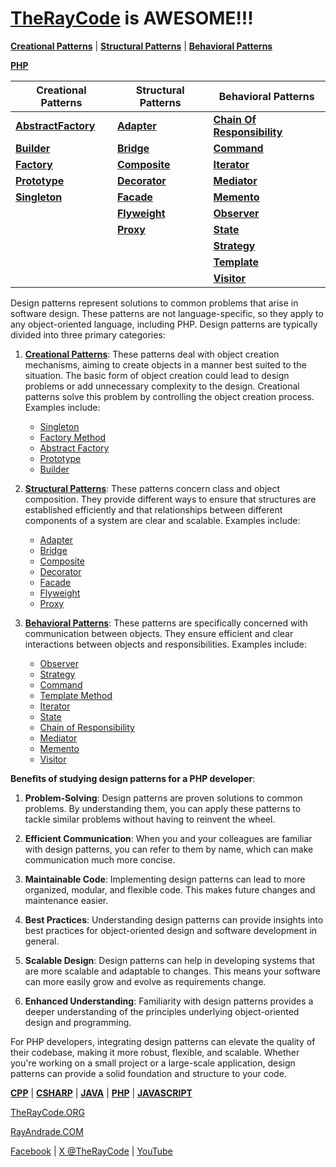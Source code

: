 # [TheRayCode](../../README.md) is AWESOME!!!

**[Creational Patterns](./Creational/README.md)** | **[Structural Patterns](./Structural/README.md)** | **[Behavioral Patterns](./Behavioral/README.md)**

**[PHP](../README.md)** 

| Creational Patterns | Structural Patterns | Behavioral Patterns |
|--------------|-----|-----------|
| [**AbstractFactory**](./Creational/AbstractFactory/README.md) | [**Adapter**](./Structural/Adapter/README.md)         | [**Chain Of Responsibility**](./Behavioral/ChainOfResponsibility/README.md) |
| [**Builder**](./Creational/Builder/README.md)                 | [**Bridge**](./Structural/Bridge/README.md)           | [**Command**](./Behavioral/Command/README.md) |
| [**Factory**](./Creational/Factory/README.md)                 | [**Composite**](./Structural/Composite/README.md)     | [**Iterator**](./Behavioral/Iterator/README.md) |
| [**Prototype**](./Creational/Prototype/README.md)             | [**Decorator**](./Structural/Decorator/README.md)     | [**Mediator**](./Behavioral/Mediator/README.md) |
| [**Singleton**](./Creational/Singleton/README.md)             | [**Facade**](./Structural/Facade/README.md)           | [**Memento**](./Behavioral/Memento/README.md) |
|                                                               | [**Flyweight**](./Structural/Flyweight/README.md)     | [**Observer**](./Behavioral/Observer/README.md)  |
|                                                               | [**Proxy**](./Structural/Proxy/README.md)             | [**State**](./Behavioral/State/README.md) |
|                                                               |                                                       | [**Strategy**](./Behavioral/Strategy/README.md)  |
|                                                               |                                                       | [**Template**](./Behavioral/Template/README.md)  |
|                                                               |                                                       | [**Visitor**](./Behavioral/Visitor/README.md) |

Design patterns represent solutions to common problems that arise in software design. These patterns are not language-specific, so they apply to any object-oriented language, including PHP. Design patterns are typically divided into three primary categories:

1. **[Creational Patterns](./Creational/README.md)**: These patterns deal with object creation mechanisms, aiming to create objects in a manner best suited to the situation. The basic form of object creation could lead to design problems or add unnecessary complexity to the design. Creational patterns solve this problem by controlling the object creation process. Examples include:
   - [Singleton](./Creational/Singleton/README.md)
   - [Factory Method](./Creational/Factory/README.md)
   - [Abstract Factory](./Creational/AbstractFactory/README.md)
   - [Prototype](./Creational/Prototype/README.md)
   - [Builder](./Creational/Builder/README.md)

2. **[Structural Patterns](./Structural/README.md)**: These patterns concern class and object composition. They provide different ways to ensure that structures are established efficiently and that relationships between different components of a system are clear and scalable. Examples include:
   - [Adapter](./Structural/Adapter/README.md)
   - [Bridge](./Structural/Bridge/README.md)
   - [Composite](./Structural/Composite/README.md)
   - [Decorator](./Structural/Decorator/README.md)
   - [Facade](./Structural/Facade/README.md)
   - [Flyweight](./Structural/Flyweight/README.md)
   - [Proxy](./Structural/Proxy/README.md)

3. **[Behavioral Patterns](./Behavioral/README.md)**: These patterns are specifically concerned with communication between objects. They ensure efficient and clear interactions between objects and responsibilities. Examples include:
   - [Observer](./Behavioral/Observer/README.md)
   - [Strategy](./Behavioral/Strategy/README.md)
   - [Command](./Behavioral/Command/README.md)
   - [Template Method](./Behavioral/Template/README.md)
   - [Iterator](./Behavioral/Iterator/README.md)
   - [State](./Behavioral/State/README.md)
   - [Chain of Responsibility](./Behavioral/Observer/README.md)
   - [Mediator](./Behavioral/Mediator/README.md)
   - [Memento](./Behavioral/Memento/README.md)
   - [Visitor](./Behavioral/Visitor/README.md)

**Benefits of studying design patterns for a PHP developer**:

1. **Problem-Solving**: Design patterns are proven solutions to common problems. By understanding them, you can apply these patterns to tackle similar problems without having to reinvent the wheel.

2. **Efficient Communication**: When you and your colleagues are familiar with design patterns, you can refer to them by name, which can make communication much more concise.

3. **Maintainable Code**: Implementing design patterns can lead to more organized, modular, and flexible code. This makes future changes and maintenance easier.

4. **Best Practices**: Understanding design patterns can provide insights into best practices for object-oriented design and software development in general.

5. **Scalable Design**: Design patterns can help in developing systems that are more scalable and adaptable to changes. This means your software can more easily grow and evolve as requirements change.

6. **Enhanced Understanding**: Familiarity with design patterns provides a deeper understanding of the principles underlying object-oriented design and programming.

For PHP developers, integrating design patterns can elevate the quality of their codebase, making it more robust, flexible, and scalable. Whether you're working on a small project or a large-scale application, design patterns can provide a solid foundation and structure to your code.



**[CPP](../CPP/README.md)** | **[CSHARP](../Csharp/README.md)** | **[JAVA](../Java/README.md)**  | **[PHP](../PHP/README.md)** | **[JAVASCRIPT](../JavaScript/README.md)** 

[TheRayCode.ORG](https://www.TheRayCode.ORG)

[RayAndrade.COM](https://www.RayAndrade.com)

[Facebook](https://www.facebook.com/TheRayCode/) | [X @TheRayCode](https://www.x.com/TheRayCode/) | [YouTube](https://www.youtube.com/TheRayCode/)
